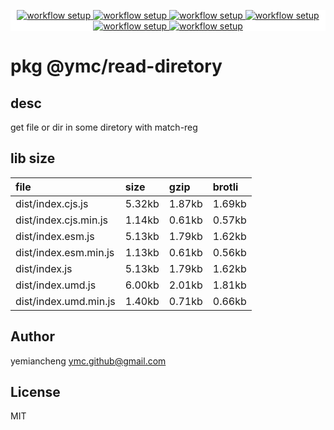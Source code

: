 <p align="center" style="background:white;">
<!-- github workflow stat:s -->
<!-- one line and center  -->
  <a href="https://github.com/YMC-GitHub">
    <img alt="workflow setup" src="https://img.shields.io/static/v1?label=pkg&message=done&color=ff69b4&style=flat-square" />
  </a>
  <a href="https://github.com/YMC-GitHub">
    <img alt="workflow setup" src="https://img.shields.io/static/v1?label=cod&message=done&color=ff69b4&style=flat-square" />
  </a>
    <a href="https://github.com/YMC-GitHub">
    <img alt="workflow setup" src="https://img.shields.io/static/v1?label=dep&message=done&color=ff69b4&style=flat-square" />
  </a>
  <a href="https://github.com/YMC-GitHub">
    <img alt="workflow setup" src="https://img.shields.io/static/v1?label=lin&message=passing&color=ff69b4&style=flat-square" />
  </a>
    <a href="https://github.com/YMC-GitHub">
    <img alt="workflow setup" src="https://img.shields.io/static/v1?label=tes&message=fail&color=ff69b4&style=flat-square" />
  </a>
      <a href="https://github.com/YMC-GitHub">
    <img alt="workflow setup" src="https://img.shields.io/static/v1?label=pro&message=done&color=ff69b4&style=flat-square" />
  </a>


  <!-- https://img.shields.io/badge/<LABEL>-<MESSAGE>-<COLOR> -->
  <!-- https://img.shields.io/static/v1?label=<LABEL>&message=<MESSAGE>&color=<COLOR> -->
<!-- github workflow stat:e -->
</p>

# pkg @ymc/read-diretory

## desc
get file or dir in some diretory with match-reg 

## lib size  
file | size | gzip | brotli
:---- | :---- | :---- | :----
dist/index.cjs.js | 5.32kb | 1.87kb | 1.69kb
dist/index.cjs.min.js | 1.14kb | 0.61kb | 0.57kb
dist/index.esm.js | 5.13kb | 1.79kb | 1.62kb
dist/index.esm.min.js | 1.13kb | 0.61kb | 0.56kb
dist/index.js | 5.13kb | 1.79kb | 1.62kb
dist/index.umd.js | 6.00kb | 2.01kb | 1.81kb
dist/index.umd.min.js | 1.40kb | 0.71kb | 0.66kb

## Author
yemiancheng <ymc.github@gmail.com>

## License
MIT